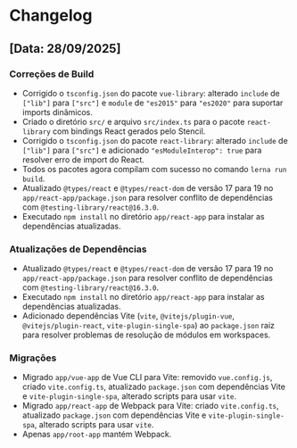 # Changelog

## [Data: 28/09/2025]

### Correções de Build
- Corrigido o `tsconfig.json` do pacote `vue-library`: alterado `include` de `["lib"]` para `["src"]` e `module` de `"es2015"` para `"es2020"` para suportar imports dinâmicos.
- Criado o diretório `src/` e arquivo `src/index.ts` para o pacote `react-library` com bindings React gerados pelo Stencil.
- Corrigido o `tsconfig.json` do pacote `react-library`: alterado `include` de `["lib"]` para `["src"]` e adicionado `"esModuleInterop": true` para resolver erro de import do React.
- Todos os pacotes agora compilam com sucesso no comando `lerna run build`.
- Atualizado `@types/react` e `@types/react-dom` de versão 17 para 19 no `app/react-app/package.json` para resolver conflito de dependências com `@testing-library/react@16.3.0`.
- Executado `npm install` no diretório `app/react-app` para instalar as dependências atualizadas.

### Atualizações de Dependências
- Atualizado `@types/react` e `@types/react-dom` de versão 17 para 19 no `app/react-app/package.json` para resolver conflito de dependências com `@testing-library/react@16.3.0`.
- Executado `npm install` no diretório `app/react-app` para instalar as dependências atualizadas.
- Adicionado dependências Vite (`vite`, `@vitejs/plugin-vue`, `@vitejs/plugin-react`, `vite-plugin-single-spa`) ao `package.json` raiz para resolver problemas de resolução de módulos em workspaces.

### Migrações
- Migrado `app/vue-app` de Vue CLI para Vite: removido `vue.config.js`, criado `vite.config.ts`, atualizado `package.json` com dependências Vite e `vite-plugin-single-spa`, alterado scripts para usar `vite`.
- Migrado `app/react-app` de Webpack para Vite: criado `vite.config.ts`, atualizado `package.json` com dependências Vite e `vite-plugin-single-spa`, alterado scripts para usar `vite`.
- Apenas `app/root-app` mantém Webpack.
